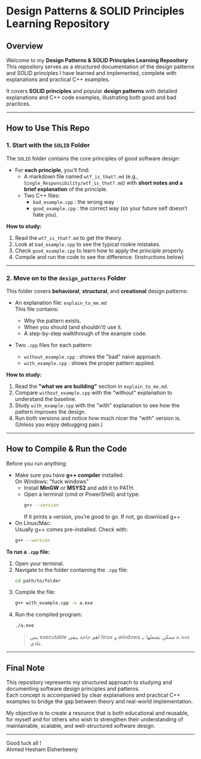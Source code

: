# Design Patterns & SOLID Principles Learning Repository

## Overview

Welcome to my **Design Patterns & SOLID Principles Learning Repository**  
This repository serves as a structured documentation of the design patterns and SOLID principles I have learned and implemented, complete with explanations and practical C++ examples.

It covers **SOLID principles** and popular **design patterns** with detailed explanations and C++ code examples, illustrating both good and bad practices.

---

## How to Use This Repo

### 1. Start with the `SOLID` Folder

The `SOLID` folder contains the core principles of good software design:

- For **each principle**, you’ll find:
  - A markdown file named `wtf_is_that?.md` (e.g., `Single_Responsibility/wtf_is_that?.md`) with **short notes and a brief explanation** of the principle.
  - Two C++ files:
    - `bad_example.cpp` : the wrong way
    - `good_example.cpp` : the correct way (so your future self doesn’t hate you).

**How to study:**

1. Read the `wtf_is_that?.md` to get the theory.
2. Look at `bad_example.cpp` to see the typical rookie mistakes.
3. Check `good_example.cpp` to learn how to apply the principle properly.
4. Compile and run the code to see the difference. (Instructions below)

---

### 2. Move on to the `design_patterns` Folder

This folder covers **behavioral**, **structural**, and **creational** design patterns:

- An explanation file: `explain_to_me.md`  
  This file contains:

  - Why the pattern exists.
  - When you should (and shouldn’t) use it.
  - A step-by-step walkthrough of the example code.

- Two `.cpp` files for each pattern:
  - `without_example.cpp` : shows the "bad" naive approach.
  - `with_example.cpp` : shows the proper pattern applied.

**How to study:**

1. Read the **"what we are building"** section in `explain_to_me.md`.
2. Compare `without_example.cpp` with the "without" explanation to understand the baseline.
3. Study `with_example.cpp` with the "with" explanation to see how the pattern improves the design.
4. Run both versions and notice how much nicer the "with" version is. (Unless you enjoy debugging pain.)

---

## How to Compile & Run the Code

Before you run anything:

- Make sure you have **g++ compiler** installed.  
  On Windows: "fuck windows"
  - Install **MinGW** or **MSYS2** and add it to PATH.
  - Open a terminal (cmd or PowerShell) and type:
    ```sh
    g++ --version
    ```
    If it prints a version, you’re good to go. If not, go download g++
- On Linux/Mac:  
  Usually g++ comes pre-installed. Check with:
  ```sh
  g++ --version
  ```

**To run a `.cpp` file:**

1. Open your terminal.
2. Navigate to the folder containing the `.cpp` file:
   ```sh
   cd path/to/folder
   ```
3. Compile the file:
   ```sh
   g++ with_example.cpp -o a.exe
   ```
4. Run the compiled program:
   ```sh
   ./a.exe
   ```
   > بس executable اهم حاجة يبقى linux و windows ممكن تشغلها بـ `a.exe` عادي.

---

## Final Note

This repository represents my structured approach to studying and documenting software design principles and patterns.  
Each concept is accompanied by clear explanations and practical C++ examples to bridge the gap between theory and real-world implementation.

My objective is to create a resource that is both educational and reusable, for myself and for others who wish to strengthen their understanding of maintainable, scalable, and well-structured software design.

---

Good luck all !  
Ahmed Hesham Elsherbeeny
